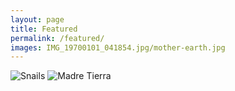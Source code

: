 ```yaml
---
layout: page
title: Featured
permalink: /featured/
images: IMG_19700101_041854.jpg/mother-earth.jpg
---
```

<img src="https://terraphilosofica.github.io/IMG_19700101_041854.jpg" alt="Snails" class="img-thumbnail">
<img src="https://terraphilosofica.github.io/mother-earth.jpg" alt="Madre Tierra" class="img-thumbnail">

